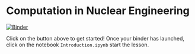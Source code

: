 # Computation in Nuclear Engineering

[![Binder](https://mybinder.org/badge_logo.svg)](https://mybinder.org/v2/gh/aprilnovak/2023-06-27-wyse/HEAD)

Click on the button above to get started! Once your binder has launched, click
on the notebook `Introduction.ipynb` start the lesson. 
